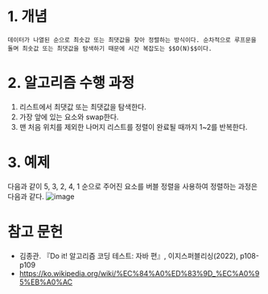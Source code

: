 # 1. 개념
    데이터가 나열된 순으로 최솟값 또는 최댓값을 찾아 정렬하는 방식이다. 순차적으로 루프문을 돌며 최솟값 또는 최댓값을 탐색하기 때문에 시간 복잡도는 $$O(N)$$이다.

# 2. 알고리즘 수행 과정
1. 리스트에서 최댓값 또는 최댓값을 탐색한다.
2. 가장 앞에 있는 요소와 swap한다.
3. 맨 처음 위치를 제외한 나머지 리스트를 정렬이 완료될 때까지 1~2를 반복한다.  

# 3. 예제
다음과 같이 5, 3, 2, 4, 1 순으로 주어진 요소를 버블 정렬을 사용하여 정렬하는 과정은 다음과 같다.
![image](https://user-images.githubusercontent.com/62678386/200161704-b408422a-f00b-4ea0-8532-75765ba4b7a8.png)

# 참고 문헌
- 김종관. 『Do it! 알고리즘 코딩 테스트: 자바 편』, 이지스퍼블리싱(2022), p108-p109
- https://ko.wikipedia.org/wiki/%EC%84%A0%ED%83%9D_%EC%A0%95%EB%A0%AC